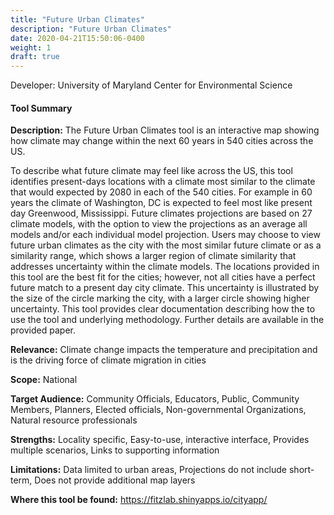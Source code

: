```yaml
---
title: "Future Urban Climates"
description: "Future Urban Climates"
date: 2020-04-21T15:50:06-0400
weight: 1
draft: true
---
```

Developer: University of Maryland Center for Environmental Science

#### Tool Summary
**Description:** The Future Urban Climates tool is an interactive map showing how climate may change within the next 60 years in 540 cities across the US.

To describe what future climate may feel like across the US, this tool identifies present-days locations with a climate most similar to the climate that would expected by 2080 in each of the 540 cities. For example in 60 years the climate of Washington, DC is expected to feel most like present day Greenwood, Mississippi. Future climates projections are based on 27 climate models, with the option to view the projections as an average all models and/or each individual model projection. Users may choose to view future urban climates as the city with the most similar future climate or as a similarity range, which shows a larger region of climate similarity that addresses uncertainty within the climate models. The locations provided in this tool are the best fit for the cities; however, not all cities have a perfect future match to a present day city climate. This uncertainty is illustrated by the size of the circle marking the city, with a larger circle showing higher uncertainty. This tool provides clear documentation describing how the to use the tool and underlying methodology. Further details are available in the provided paper.

**Relevance:** Climate change impacts the temperature and precipitation and is the driving force of climate migration in cities

**Scope:** National

**Target Audience:** Community Officials, Educators, Public, Community Members, Planners, Elected officials, Non-governmental Organizations, Natural resource professionals

**Strengths:** Locality specific, Easy-to-use, interactive interface, Provides multiple scenarios, Links to supporting information

**Limitations:** Data limited to urban areas, Projections do not include short-term, Does not provide additional map layers

**Where this tool be found:** https://fitzlab.shinyapps.io/cityapp/
